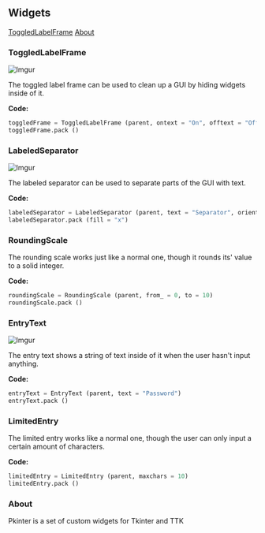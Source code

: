 ## Widgets
<a href="#toggledlabelframe" class="button">ToggledLabelFrame</a>
<a href="#about" class="button">About</a>

<a name="toggledlabelframe"></a>

### ToggledLabelFrame

![Imgur](http://i.imgur.com/QtLlBZf.png)

The toggled label frame can be used to clean up a GUI by hiding widgets inside of it.

**Code:**

```python
toggledFrame = ToggledLabelFrame (parent, ontext = "On", offtext = "Off", defaultstate = False)
toggledFrame.pack ()
```

### LabeledSeparator

![Imgur](http://i.imgur.com/4oXN6WN.png?1)

The labeled separator can be used to separate parts of the GUI with text.

**Code:**

```python
labeledSeparator = LabeledSeparator (parent, text = "Separator", orient = "horizontal", textalign = "", padding = 5)
labeledSeparator.pack (fill = "x")
```

### RoundingScale

The rounding scale works just like a normal one, though it rounds its' value to a solid integer.

**Code:**

```python
roundingScale = RoundingScale (parent, from_ = 0, to = 10)
roundingScale.pack ()
```

### EntryText

![Imgur](http://i.imgur.com/RkUcNZb.png)

The entry text shows a string of text inside of it when the user hasn't input anything.

**Code:**

```python
entryText = EntryText (parent, text = "Password")
entryText.pack ()
```

### LimitedEntry

The limited entry works like a normal one, though the user can only input a certain amount of characters.

**Code:**

```python
limitedEntry = LimitedEntry (parent, maxchars = 10)
limitedEntry.pack ()
```

<a name="about"></a>

### About
Pkinter is a set of custom widgets for Tkinter and TTK
